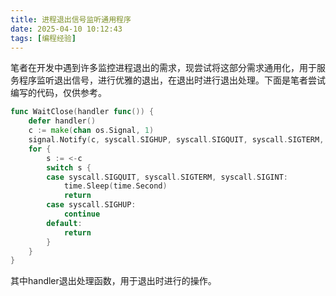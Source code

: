 ```yaml
---
title: 进程退出信号监听通用程序
date: 2025-04-10 10:12:43
tags: [编程经验]
---
```


笔者在开发中遇到许多监控进程退出的需求，现尝试将这部分需求通用化，用于服务程序监听退出信号，进行优雅的退出，在退出时进行退出处理。下面是笔者尝试编写的代码，仅供参考。

```go
func WaitClose(handler func()) {
	defer handler()
	c := make(chan os.Signal, 1)
	signal.Notify(c, syscall.SIGHUP, syscall.SIGQUIT, syscall.SIGTERM, syscall.SIGINT)
	for {
		s := <-c
		switch s {
		case syscall.SIGQUIT, syscall.SIGTERM, syscall.SIGINT:
			time.Sleep(time.Second)
			return
		case syscall.SIGHUP:
			continue
		default:
			return
		}
	}
}

```

其中handler退出处理函数，用于退出时进行的操作。
